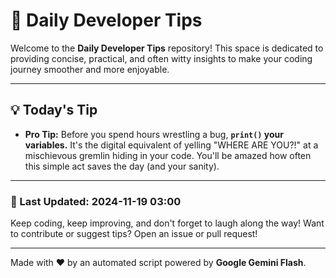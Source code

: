 
# 🌟 Daily Developer Tips

Welcome to the **Daily Developer Tips** repository! This space is dedicated to providing concise, practical, and often witty insights to make your coding journey smoother and more enjoyable.

---

## 💡 Today's Tip

- **Pro Tip:**  Before you spend hours wrestling a bug,  **`print()` your variables.**  It's the digital equivalent of yelling "WHERE ARE YOU?!" at a mischievous gremlin hiding in your code. You'll be amazed how often this simple act saves the day (and your sanity).

---

### 📅 Last Updated: 2024-11-19 03:00

Keep coding, keep improving, and don't forget to laugh along the way! Want to contribute or suggest tips? Open an issue or pull request!

---

Made with ❤️ by an automated script powered by **Google Gemini Flash**.
